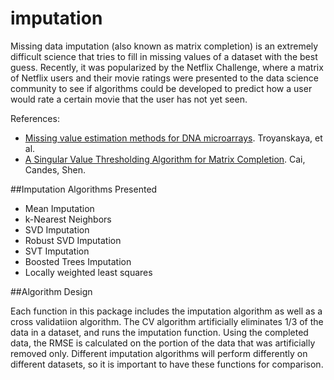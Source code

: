 imputation
==========

Missing data imputation (also known as matrix completion) is an extremely difficult science that tries
to fill in missing values of a dataset with the best guess.  Recently, it was popularized by the Netflix Challenge,
where a matrix of Netflix users and their movie ratings were presented to the data science community to see
if algorithms could be developed to predict how a user would rate a certain movie that the user has not yet seen.

References:
* [Missing value estimation methods for DNA microarrays](http://bioinformatics.oxfordjournals.org/content/17/6/520.full.pdf).  Troyanskaya, et al.
* [A Singular Value Thresholding Algorithm for Matrix Completion](http://arxiv.org/pdf/0810.3286v1.pdf).  Cai, Candes, Shen.

##Imputation Algorithms Presented

* Mean Imputation
* k-Nearest Neighbors 
* SVD Imputation
* Robust SVD Imputation
* SVT Imputation
* Boosted Trees Imputation
* Locally weighted least squares

##Algorithm Design

Each function in this package includes the imputation algorithm as well as a cross validatiion algorithm.  The CV
algorithm artificially eliminates 1/3 of the data in a dataset, and runs the imputation function.  Using the completed
data, the RMSE is calculated on the portion of the data that was artificially removed only.  Different imputation
algorithms will perform differently on different datasets, so it is important to have these functions for comparison.

